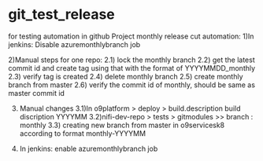 # git_test_release
for testing automation in github
Project monthly release cut automation:
1)In jenkins: Disable azuremonthlybranch job

2)Manual steps for one repo:
2.1) lock the monthly branch
2.2) get the latest commit id and create tag using that with the format of YYYYMMDD_monthly
2.3) verify tag is created
2.4) delete monthly branch
2.5) create monthly branch from master
2.6) verify the commit id of monthly, should be same as master commit id

3) Manual changes
  3.1)In o9platform > deploy > build.description 
           build discription YYYYMM
  3.2)nifi-dev-repo > tests > gitmodules >> branch : monthly
  3.3) creating new branch from master in o9servicesk8 according to format monthly-YYYYMM
  
4) In jenkins: enable azuremonthlybranch job

